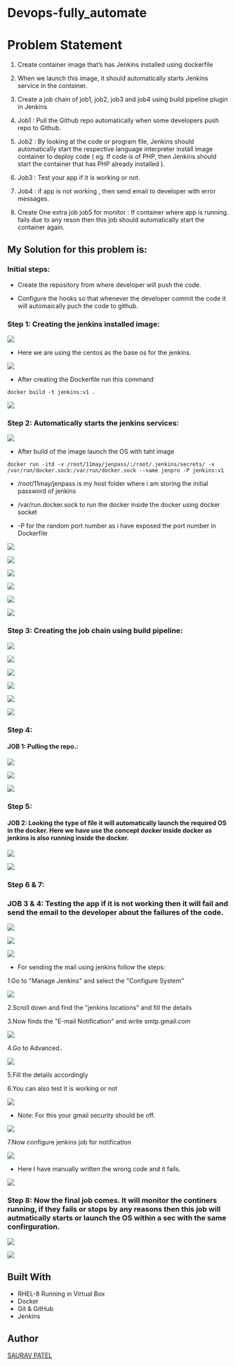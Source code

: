 # Devops-fully_automate
# Problem Statement

1.	Create container image that’s has Jenkins installed  using dockerfile 

2.	When we launch this image, it should automatically starts Jenkins service in the container.

3.	Create a job chain of job1, job2, job3 and  job4 using build pipeline plugin in Jenkins 

4.	 Job1 : Pull  the Github repo automatically when some developers push repo to Github.

5.	 Job2 : By looking at the code or program file, Jenkins should automatically start the respective language interpreter install image container to deploy code ( eg. If code is of  PHP, then Jenkins should start the container that has PHP already installed ).

6.	Job3 : Test your app if it  is working or not.

7.	Job4 : if app is not working , then send email to developer with error messages.

8.	Create One extra job job5 for monitor : If container where app is running. fails due to any reson then this job should automatically start the container again.

## My Solution for this problem is:
 

### Initial steps:

* Create the repository from where developer will push the code.

* Configure the hooks so that whenever the developer commit the code it will automaically puch the code to github.


### Step 1: Creating the jenkins installed image:


![](jen.png)

* Here we are using the centos as the base os for the jenkins.

![](jenbui.png)

* After creating the Dockerfile run this command

```
docker build -t jenkins:v1 .
```

![](jenins.png)


### Step 2: Automatically starts the jenkins services:


![](jendoc.png)

* After build of the image launch the OS with taht image 

```
docker run -itd -v /root/11may/jenpass/:/root/.jenkins/secrets/ -v /var/run/docker.sock:/var/run/docker.sock --name jenpro -P jenkins:v1
```

* /root/11may/jenpass is my host folder where i am storing the initial password of jenkins

* /var/run.docker.sock to run the docker inside the docker using docker socket

* -P for the random port number as i have exposed the port number in Dockerfile

![](jenpass.png)

![](jenpass1.png)

![](jenpass2.png)

![](jenrun.png)

![](jen1.png)

![](jen2.png)


### Step 3: Creating the job chain using build pipeline:


![](alljob.png)

![](build1.png)

![](build2.png)

![](build3.png)

![](build4.png)

![](build5.png)


### Step 4: 


#### JOB 1: Pulling the repo.:


![](job1.1.png)

![](job1.2.png)

![](job1.3.png)


### Step 5: 


#### JOB 2: Looking the type of file it will automatically launch the required OS in the docker. Here we have use the concept docker inside docker as jenkins is also running inside the docker.


![](job2.1.png)

![](job2.2.png)


### Step 6 & 7: 


### JOB 3 & 4: Testing the app if it is not working then it will fail and send the email to the developer about the failures of the code.


![](job3.1.png)

![](job3.2.png)

![](job3.3.png)

* For sending the mail using jenkins follow the steps:

1.Go to "Manage Jenkins" and select the "Configure System"

![](m1.png)

2.Scroll down and find the "jenkins locations" and fill the details

3.Now finds the "E-mail Notification" and write smtp.gmail.com

![](m2.png)

4.Go to Advanced..

![](m3.png)

5.Fill the details accordingly

6.You can also test it is working or not

![](m4.png)

* Note: For this your gmail security should be off.

![](ss1.jpeg)

7.Now configure jenkins job for notification

![](job3.3.png)

* Here I have manually written the wrong code and it fails.

![](ss2.jpeg)


### Step 8: Now the final job comes. It will monitor the continers running, if they fails or stops by any reasons then this job will autmatically starts or launch the OS within a sec with the same confirguration.

![](job4.1.png)

![](job4.2.png)


## Built With

* RHEL-8 Running in Virtual Box
* Docker
* Git & GitHub
* Jenkins

## Author

[SAURAV PATEL](https://www.linkedin.com/in/saurav-patel-148539151/)
